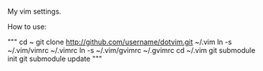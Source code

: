 My vim settings.

How to use:

"""
cd ~
git clone http://github.com/username/dotvim.git ~/.vim
ln -s ~/.vim/vimrc ~/.vimrc
ln -s ~/.vim/gvimrc ~/.gvimrc
cd ~/.vim
git submodule init
git submodule update
"""
